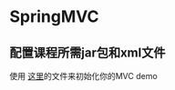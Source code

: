# SpringMVC

## 配置课程所需jar包和xml文件

使用 [这里](../starterCodes/solution-code-spring-mvc-config-files/spring-mvc/starter-files/spring-mvc-demo/)的文件来初始化你的MVC demo

